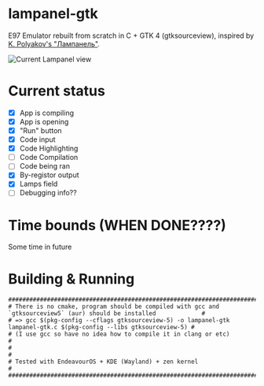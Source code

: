 # lampanel-gtk
E97 Emulator rebuilt from scratch in C + GTK 4 (gtksourceview), inspired by [K. Polyakov's "Лампанель"](https://kpolyakov.spb.ru/prog/lamp.htm).

![Current Lampanel view](https://github.com/den0620/lampanel-gtk/blob/main/lampanel.png?raw=true)

# Current status

- [x] App is compiling
- [x] App is opening
- [x] "Run" button
- [x] Code input
- [x] Code Highlighting
- [ ] Code Compilation
- [ ] Code being ran
- [x] By-registor output
- [x] Lamps field
- [ ] Debugging info??

# Time bounds (WHEN DONE????)
Some time in future

# Building & Running
```
#####################################################################################################################
# There is no cmake, program should be compiled with gcc and `gtksourceview5` (aur) should be installed             #
# => gcc $(pkg-config --cflags gtksourceview-5) -o lampanel-gtk lampanel-gtk.c $(pkg-config --libs gtksourceview-5) #
# (I use gcc so have no idea how to compile it in clang or etc)                                                     #
#                                                                                                                   #
# Tested with EndeavourOS + KDE (Wayland) + zen kernel                                                              #
#####################################################################################################################
```

